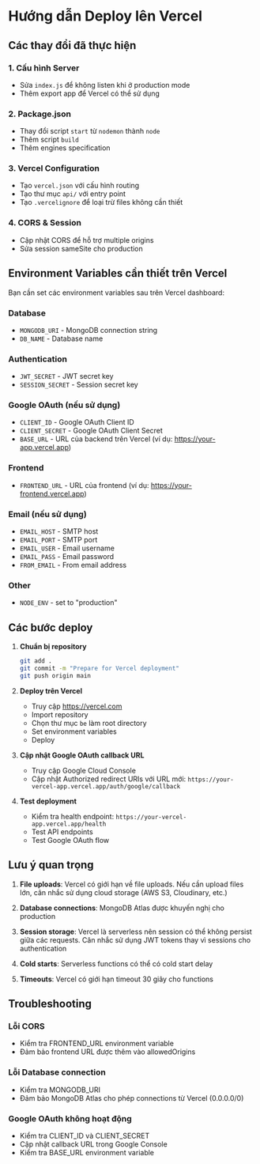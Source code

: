 # Hướng dẫn Deploy lên Vercel

## Các thay đổi đã thực hiện

### 1. Cấu hình Server
- Sửa `index.js` để không listen khi ở production mode
- Thêm export app để Vercel có thể sử dụng

### 2. Package.json
- Thay đổi script `start` từ `nodemon` thành `node`
- Thêm script `build`
- Thêm engines specification

### 3. Vercel Configuration
- Tạo `vercel.json` với cấu hình routing
- Tạo thư mục `api/` với entry point
- Tạo `.vercelignore` để loại trừ files không cần thiết

### 4. CORS & Session
- Cập nhật CORS để hỗ trợ multiple origins
- Sửa session sameSite cho production

## Environment Variables cần thiết trên Vercel

Bạn cần set các environment variables sau trên Vercel dashboard:

### Database
- `MONGODB_URI` - MongoDB connection string
- `DB_NAME` - Database name

### Authentication
- `JWT_SECRET` - JWT secret key
- `SESSION_SECRET` - Session secret key

### Google OAuth (nếu sử dụng)
- `CLIENT_ID` - Google OAuth Client ID
- `CLIENT_SECRET` - Google OAuth Client Secret
- `BASE_URL` - URL của backend trên Vercel (ví dụ: https://your-app.vercel.app)

### Frontend
- `FRONTEND_URL` - URL của frontend (ví dụ: https://your-frontend.vercel.app)

### Email (nếu sử dụng)
- `EMAIL_HOST` - SMTP host
- `EMAIL_PORT` - SMTP port
- `EMAIL_USER` - Email username
- `EMAIL_PASS` - Email password
- `FROM_EMAIL` - From email address

### Other
- `NODE_ENV` - set to "production"

## Các bước deploy

1. **Chuẩn bị repository**
   ```bash
   git add .
   git commit -m "Prepare for Vercel deployment"
   git push origin main
   ```

2. **Deploy trên Vercel**
   - Truy cập https://vercel.com
   - Import repository
   - Chọn thư mục `be` làm root directory
   - Set environment variables
   - Deploy

3. **Cập nhật Google OAuth callback URL**
   - Truy cập Google Cloud Console
   - Cập nhật Authorized redirect URIs với URL mới:
     `https://your-vercel-app.vercel.app/auth/google/callback`

4. **Test deployment**
   - Kiểm tra health endpoint: `https://your-vercel-app.vercel.app/health`
   - Test API endpoints
   - Test Google OAuth flow

## Lưu ý quan trọng

1. **File uploads**: Vercel có giới hạn về file uploads. Nếu cần upload files lớn, cân nhắc sử dụng cloud storage (AWS S3, Cloudinary, etc.)

2. **Database connections**: MongoDB Atlas được khuyến nghị cho production

3. **Session storage**: Vercel là serverless nên session có thể không persist giữa các requests. Cân nhắc sử dụng JWT tokens thay vì sessions cho authentication

4. **Cold starts**: Serverless functions có thể có cold start delay

5. **Timeouts**: Vercel có giới hạn timeout 30 giây cho functions

## Troubleshooting

### Lỗi CORS
- Kiểm tra FRONTEND_URL environment variable
- Đảm bảo frontend URL được thêm vào allowedOrigins

### Lỗi Database connection
- Kiểm tra MONGODB_URI
- Đảm bảo MongoDB Atlas cho phép connections từ Vercel (0.0.0.0/0)

### Google OAuth không hoạt động
- Kiểm tra CLIENT_ID và CLIENT_SECRET
- Cập nhật callback URL trong Google Console
- Kiểm tra BASE_URL environment variable
